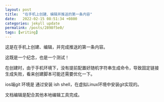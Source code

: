 ```yaml
---
layout: post
title:  "在手机上创建、编辑并推送的第一条内容"
date:   2022-02-15 08:51:34 +0800
categories: jekyll update
permalink: /posts/2898f5e0/
tags: [writing]
---
```


这是在手机上创建、编辑，并完成推送的第一条内容。 

这既是一个纪念，也是一个测试！ 

在创建时，由于手机环境下，没有提前配置好随机字符串生成命令，导致固定链接生成失败，看来创建脚本可能还需要优化一下。


ios端git 环境是 通过安装 ish shell，在虚拟Linux环境中安装git实现的。

文档编辑是配合其他本地编辑工具完成。
